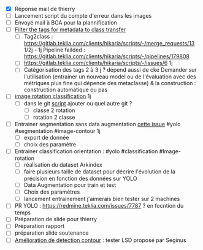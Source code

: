 - [x] Réponse mail de thierry
- [ ] Lancement script du compte d'erreur dans les images
- [ ] Envoyé mail à BGA pour la plannification 
- [ ] [Filter the tags for metadata to class transfer](https://redmine.teklia.com/issues/7777) 
	- [ ] Tag2class : https://gitlab.teklia.com/clients/hikaria/scripts/-/merge_requests/13 1/2j - 1j
	      Pipeline failded : https://gitlab.teklia.com/clients/hikaria/scripts/-/pipelines/179808
	- [ ] https://gitlab.teklia.com/clients/hikaria/scripts/-/issues/6 1j 
	- [ ] Catégorisation des tags 2 à 3 j ? dépend aussi de cke
	      Demander sur l'utilisation (entrainer un nouveau model ou de l'évaluation avec des métriques plus fine qui dépende des metaclasse) & la construction : construction automatique ou pas
- [ ] [image rotation classification](https://redmine.teklia.com/issues/7687) 1j
	- [ ] dans le git [script](https://gitlab.teklia.com/clients/hikaria/scripts) ajouter ou quel autre git ?
		- [ ] classe 2 rotation 
		- [ ] rotation 2 classe 
- [ ] Entrainer segmentation sans data augmentation [cette issue](https://redmine.teklia.com/issues/7560) #yolo #segmentation #image-contour  1j 
	- [ ] export de donnée 
	- [ ] choix des paramètre
- [ ] Entrainer classification orientation : #yolo #classification #Image-rotation 
	- [ ] réalisation du dataset Arkindex
	- [ ] faire plusieurs taille de dataset pour décrire l'évolution de la précision en fonction des données sur YOLO
	- [ ] Data Augmentation pour train et test
	- [ ] Choix des paramètres
	- [ ] lancement entrainement 
	      j'aimerais bien tester sur 2 machines
- [ ] PR YOLO : https://redmine.teklia.com/issues/7787 ? en focntion du temps
- [ ] Préparation de slide pour thierry
- [ ] Préparation rapport 
- [ ] préparation slide soutenance
- [ ] [Amélioration de detection contour](https://redmine.teklia.com/issues/7724) : tester LSD proposé par Seginus
